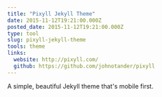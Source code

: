 ```yaml
---
title: "Pixyll Jekyll Theme"
date: 2015-11-12T19:21:00.000Z
posted_date: 2015-11-12T19:21:00.000Z
type: tool
slug: pixyll-jekyll-theme
tools: theme
links:  
  website: http://pixyll.com/
  github: https://github.com/johnotander/pixyll
---
```

A simple, beautiful Jekyll theme that's mobile first.




